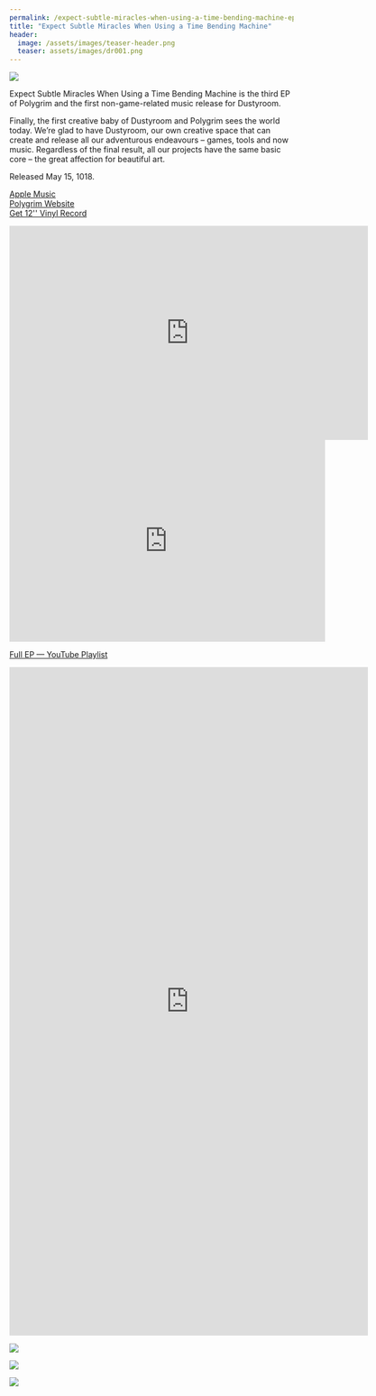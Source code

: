 ```yaml
---
permalink: /expect-subtle-miracles-when-using-a-time-bending-machine-ep/
title: "Expect Subtle Miracles When Using a Time Bending Machine"
header:
  image: /assets/images/teaser-header.png
  teaser: assets/images/dr001.png
---
```


![](https://staging.dustyroom.com/assets/images/dr001_1000x300.jpg)

Expect Subtle Miracles When Using a Time Bending Machine is the third EP of Polygrim and the first non-game-related music release for Dustyroom.  

Finally, the first creative baby of Dustyroom and Polygrim sees the world today. We’re glad to have Dustyroom, our own creative space that can create and release all our adventurous endeavours – games, tools and now music. Regardless of the final result, all our projects have the same basic core – the great affection for beautiful art.  

Released May 15, 1018.

[Apple Music](https://itunes.apple.com/us/album/expect-subtle-miracles-when-using-a-time-bending-machine/1384758502)  
[Polygrim Website](http://polygrimmusic.com/)  
[Get 12'' Vinyl Record](https://polygrim.bandcamp.com/album/expect-subtle-miracles-when-using-a-time-bending-machine)  


<iframe src="https://open.spotify.com/embed?uri=spotify%3Aalbum%3A2lfxi6EMp70aJxpgLXKESZ" width="636" height="380" frameborder="0" allowtransparency="true" allow="encrypted-media"></iframe>

<iframe width="560" height="358" src="https://www.youtube.com/embed/Sn-BSEEvAJo" title="YouTube video player" frameborder="0" allow="accelerometer; autoplay; clipboard-write; encrypted-media; gyroscope; picture-in-picture" allowfullscreen></iframe>

[Full EP — YouTube Playlist](https://youtube.com/playlist?list=PLN96FIkAmGJmWJnLf9bc_tJ8mgKbBWFrV)  

<iframe style="border: 0; width: 636px; height: 1186px;" src="https://bandcamp.com/EmbeddedPlayer/album=3328062732/size=large/bgcol=333333/linkcol=0f91ff/package=3392699485/transparent=true/" seamless><a href="https://polygrim.bandcamp.com/album/expect-subtle-miracles-when-using-a-time-bending-machine">Expect Subtle Miracles When Using a Time Bending Machine by Polygrim</a></iframe>

![](https://staging.dustyroom.com/assets/images/dr001_vinyl-mockup-front.png)  

![](https://staging.dustyroom.com/assets/images/dr001_vinyl-mockup-back.png)  

![](https://staging.dustyroom.com/assets/images/dr001_vinyl-mockup-insert.png)  

  

